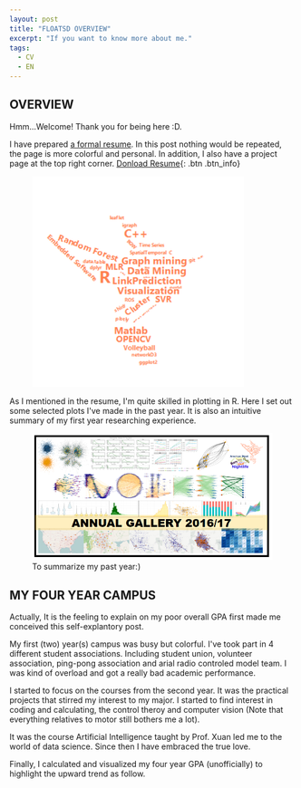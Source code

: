 ```yaml
---
layout: post
title: "FLOATSD OVERVIEW"
excerpt: "If you want to know more about me."
tags:
  - CV
  - EN
---
```


## OVERVIEW

Hmm...Welcome! Thank you for being here :D.

I have prepared [a formal resume](https://github.com/floatSDSDS/floatsdsds.github.io/raw/master/_data/Lu%20Fan%20DM.pdf). In this post nothing would be repeated, the page is more colorful and personal. In addition, I also have a project page at the top right corner. [Donload Resume](https://github.com/floatSDSDS/floatsdsds.github.io/raw/master/_data/Lu%20Fan%20DM.pdf){: .btn .btn_info}

<figure>
	<a href="https://raw.githubusercontent.com/floatSDSDS/floatsdsds.github.io/master/images/WC6.png"><img src="https://raw.githubusercontent.com/floatSDSDS/floatsdsds.github.io/master/images/WC6.png"></a>
</figure>

As I mentioned in the resume, I'm quite skilled in plotting in R. Here I set out some selected plots I've made in the past year. It is also an intuitive summary of my first year researching experience.

<figure>
	<a href="https://raw.githubusercontent.com/floatSDSDS/floatsdsds.github.io/master/images/annualSummary1617.png"><img src="https://raw.githubusercontent.com/floatSDSDS/floatsdsds.github.io/master/images/annualSummary1617.png"></a>
	<figcaption>To summarize my past year:)</figcaption>
</figure>

## MY FOUR YEAR CAMPUS

Actually, It is the feeling to explain on my poor overall GPA first made me conceived this self-explantory post.

My first (two) year(s) campus was busy but colorful. I've took part in 4 different student associations. Including student union, volunteer association, ping-pong association and arial radio controled model team. I was kind of overload and got a really bad academic performance.

I started to focus on the courses from the second year. It was the practical projects that stirred my interest to my major. I started to find interest in coding and calculating, the control theroy and computer vision (Note that everything relatives to motor still bothers me a lot).

It was the course Artificial Intelligence taught by Prof. Xuan led me to the world of data science. Since then I have embraced the true love.

Finally, I calculated and visualized my four year GPA (unofficially) to highlight the upward trend as follow.
